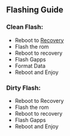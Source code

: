 ## Flashing Guide

### Clean Flash:
- Reboot to [Recovery](https://orangefox.download/device/munch)
- Flash the rom
- Reboot to recovery
- Flash Gapps
- Format Data
- Reboot and Enjoy

### Dirty Flash:
- Reboot to Recovery
- Flash the rom
- Reboot to recovery
- Flash Gapps
- Reboot and Enjoy

